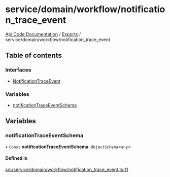 # service/domain/workflow/notification\_trace\_event
 
[Api Code Documentation](../README.md) / [Exports](../modules.md) / service/domain/workflow/notification\_trace\_event

## Table of contents

### Interfaces

- [NotificationTraceEvent](../interfaces/service_domain_workflow_notification_trace_event.NotificationTraceEvent.md)

### Variables

- [notificationTraceEventSchema](service_domain_workflow_notification_trace_event.md#notificationtraceeventschema)

## Variables

### notificationTraceEventSchema

• `Const` **notificationTraceEventSchema**: `ObjectSchema`<`any`\>

#### Defined in

[src/service/domain/workflow/notification_trace_event.ts:11](https://github.com/openkfw/TruBudget/blob/95e6f8a/api/src/service/domain/workflow/notification_trace_event.ts#L11)

